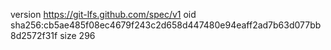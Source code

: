 version https://git-lfs.github.com/spec/v1
oid sha256:cb5ae485f08ec4679f243c2d658d447480e94eaff2ad7b63d077bb8d2572f31f
size 296
